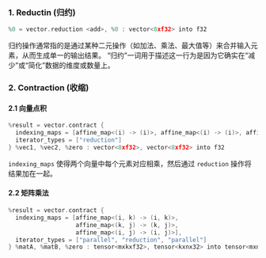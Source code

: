 ### 1. Reductin (归约)
```cpp
%0 = vector.reduction <add>, %0 : vector<8xf32> into f32
```
归约操作通常指的是通过某种二元操作（如加法、乘法、最大值等）来合并输入元素，从而生成单一的输出结果。
“归约”一词用于描述这一行为是因为它确实在“减少”或“简化”数据的维度或数量上。

### 2. Contraction (收缩)
#### 2.1 向量点积

```cpp
%result = vector.contract {
  indexing_maps = [affine_map<(i) -> (i)>, affine_map<(i) -> (i)>, affine_map<() -> ()>],
  iterator_types = ["reduction"]
} %vec1, %vec2, %zero : vector<8xf32>, vector<8xf32> into f32

```
`indexing_maps` 使得两个向量中每个元素对应相乘，然后通过 `reduction` 操作将结果加在一起。
#### 2.2 矩阵乘法
```cpp
%result = vector.contract {
  indexing_maps = [affine_map<(i, k) -> (i, k)>, 
                   affine_map<(k, j) -> (k, j)>,
                   affine_map<(i, j) -> (i, j)>],
  iterator_types = ["parallel", "reduction", "parallel"]
} %matA, %matB, %zero : tensor<mxkxf32>, tensor<kxnx32> into tensor<mxnx32>

```






